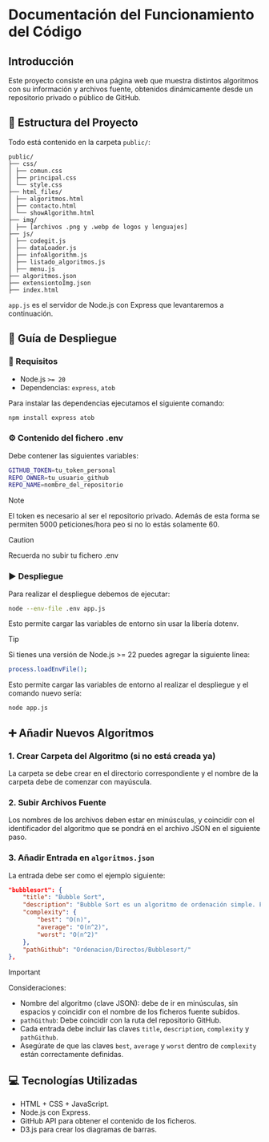 # Documentación del Funcionamiento del Código

## Introducción
Este proyecto consiste en una página web que muestra distintos algoritmos con su información y archivos fuente, obtenidos dinámicamente desde un repositorio privado o público de GitHub.

## 📁 Estructura del Proyecto
Todo está contenido en la carpeta `public/`:
```
public/
├── css/
│ ├── comun.css
│ ├── principal.css
│ └── style.css
├── html_files/
│ ├── algoritmos.html
│ ├── contacto.html
│ └── showAlgorithm.html
├── img/
│ ├── [archivos .png y .webp de logos y lenguajes]
├── js/
│ ├── codegit.js
│ ├── dataLoader.js
│ ├── infoAlgorithm.js
│ ├── listado_algoritmos.js
│ ├── menu.js
├── algoritmos.json
├── extensiontoImg.json
├── index.html
```

`app.js` es el servidor de Node.js con Express que levantaremos a continuación.

## 🚀 Guía de Despliegue

### 🧩 Requisitos

- Node.js `>= 20`
- Dependencias: `express`, `atob`

Para instalar las dependencias ejecutamos el siguiente comando:
```bash
npm install express atob
```

### ⚙️ Contenido del fichero .env
Debe contener las siguientes variables:
```bash
GITHUB_TOKEN=tu_token_personal
REPO_OWNER=tu_usuario_github
REPO_NAME=nombre_del_repositorio
```
> [!NOTE]
> El token es necesario al ser el repositorio privado. Además de esta forma se permiten 5000 peticiones/hora peo si no lo estás solamente 60.

> [!CAUTION]
> Recuerda no subir tu fichero .env

### ▶️ Despliegue
Para realizar el despliegue debemos de ejecutar: 
```bash
node --env-file .env app.js
```

Esto permite cargar las variables de entorno sin usar la libería dotenv.

> [!TIP]
> Si tienes una versión de Node.js >= 22 puedes agregar la siguiente línea:
> ```bash
> process.loadEnvFile();
> ```
> Esto permite cargar las variables de entorno al realizar el despliegue y el comando nuevo sería:
>```bash
> node app.js
>```

## ➕ Añadir Nuevos Algoritmos
### 1. Crear Carpeta del Algoritmo (si no está creada ya)
La carpeta se debe crear en el directorio correspondiente y el nombre de la carpeta debe de comenzar con mayúscula.

### 2. Subir Archivos Fuente
Los nombres de los archivos deben estar en minúsculas, y coincidir con el identificador del algoritmo que se pondrá en el archivo JSON en el siguiente paso.

### 3. Añadir Entrada en `algoritmos.json`
La entrada debe ser como el ejemplo siguiente:
```json
"bubblesort": {
    "title": "Bubble Sort",
    "description": "Bubble Sort es un algoritmo de ordenación simple. Funciona comparando cada elemento de la lista con el siguiente, y cambiándolos de posición si están en el orden incorrecto. El proceso se repite hasta que la lista esté ordenada.",
    "complexity": {
        "best": "O(n)",
        "average": "O(n^2)",
        "worst": "O(n^2)"
    },
    "pathGithub": "Ordenacion/Directos/Bubblesort/"
},
```
> [!IMPORTANT]
> Consideraciones:
> - Nombre del algoritmo (clave JSON): debe de ir en minúsculas, sin espacios y coincidir con el nombre de los ficheros fuente subidos.
> - `pathGithub`: Debe coincidir con la ruta del repositorio GitHub.
> - Cada entrada debe incluir las claves `title`, `description`, `complexity` y `pathGithub`.
> - Asegúrate de que las claves `best`, `average` y `worst` dentro de `complexity` están correctamente definidas.

## 💻 Tecnologías Utilizadas
- HTML + CSS + JavaScript.
- Node.js con Express.
- GitHub API para obtener el contenido de los ficheros.
- D3.js para crear los diagramas de barras.




